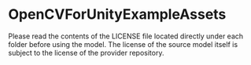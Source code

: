 # OpenCVForUnityExampleAssets

Please read the contents of the LICENSE file located directly under each folder before using the model. The license of the source model itself is subject to the license of the provider repository.

